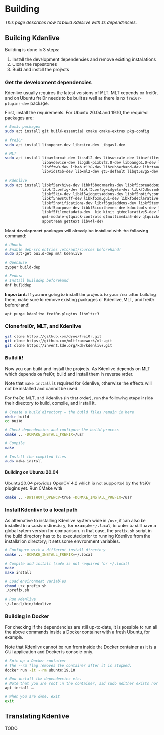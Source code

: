# Building

*This page describes how to build Kdenlive with its dependencies.*


## Building Kdenlive

Building is done in 3 steps:

1. Install the development dependencies and remove existing installations
2. Clone the repositories
3. Build and install the projects


### Get the development dependencies

Kdenlive usually requires the latest versions of MLT. MLT depends on frei0r,
and on Ubuntu frei0r needs to be built as well as there is no
`frei0r-plugins-dev` package.

First, install the requirements. For Ubuntu 20.04 and 19.10, the required packages are:

```bash
# Basic packages
sudo apt install git build-essential cmake cmake-extras pkg-config

# frei0r
sudo apt install libopencv-dev libcairo-dev libgavl-dev

# MLT
sudo apt install libavformat-dev libsdl2-dev libswscale-dev libavfilter-dev \
                 libavdevice-dev libgdk-pixbuf2.0-dev libpango1.0-dev libexif-dev \
                 libfftw3-dev libebur128-dev librubberband-dev librtaudio-dev \
                 libvidstab-dev libxml2-dev qt5-default libqt5svg5-dev

# Kdenlive
sudo apt install libkf5archive-dev libkf5bookmarks-dev libkf5coreaddons-dev \
                 libkf5config-dev libkf5configwidgets-dev libkf5dbusaddons-dev \
                 libkf5kio-dev libkf5widgetsaddons-dev libkf5notifyconfig-dev \
                 libkf5newstuff-dev libkf5xmlgui-dev libkf5declarative-dev \
                 libkf5notifications-dev libkf5guiaddons-dev libkf5textwidgets-dev \
                 libkf5purpose-dev libkf5iconthemes-dev kdoctools-dev libkf5crash-dev \
                 libkf5filemetadata-dev  kio kinit qtdeclarative5-dev libqt5svg5-dev \
                 qml-module-qtquick-controls qtmultimedia5-dev qtquickcontrols2-5-dev \
                 appstream gettext libv4l-dev
```

Most development packages will already be installed with the following command:

```bash
# Ubuntu
# Enable deb-src entries /etc/apt/sources beforehand!
sudo apt-get build-dep mlt kdenlive

# OpenSuse
zypper build-dep

# Fedora
# Install builddep beforehand
dnf builddep
```

**Important:** If you are going to install the projects to your `/usr` after
building them, make sure to remove existing packages of Kdenlive, MLT, and
frei0r beforehand!

```bash
apt purge kdenlive frei0r-plugins libmlt++3
```

### Clone frei0r, MLT, and Kdenlive

```bash
git clone https://github.com/dyne/frei0r.git
git clone https://github.com/mltframework/mlt.git
git clone https://invent.kde.org/kde/kdenlive.git
```


### Build it!

Now you can build and install the projects. As Kdenlive depends on MLT which
depends on frei0r, build and install them in reverse order.

Note that `make install` is required for Kdenlive, otherwise the effects will
not be installed and cannot be used.

For frei0r, MLT, and Kdenlive (in that order), run the following steps
inside their directory to build, compile, and install it.

```bash
# Create a build directory – the build files remain in here
mkdir build
cd build

# Check dependencies and configure the build process
cmake .. -DCMAKE_INSTALL_PREFIX=/usr

# Compile
make

# Install the compiled files
sudo make install
```

#### Building on Ubuntu 20.04

Ubuntu 20.04 provides OpenCV 4.2 which is not supported by the frei0r plugins yet. Run CMake with

```bash
cmake .. -DWITHOUT_OPENCV=true -DCMAKE_INSTALL_PREFIX=/usr
```


### Install Kdenlive to a local path

As alternative to installing Kdenlive system wide in `/usr`, it can also be
installed in a custom directory, for example `~/.local`, in order to still have
a global sytem version for comparison. In that case, the `prefix.sh` script in
the build directory has to be executed prior to running Kdenlive from the
installation directory; it sets some environment variables.

```bash
# Configure with a different install directory
cmake .. -DCMAKE_INSTALL_PREFIX=~/.local

# Compile and install (sudo is not required for ~/.local)
make
make install

# Load environment variables
chmod u+x prefix.sh
./prefix.sh

# Run Kdenlive
~/.local/bin/kdenlive
```


### Building in Docker

For checking if the dependencies are still up-to-date, it is possible to run
all the above commands inside a Docker container with a fresh Ubuntu, for
example.

Note that Kdenlive cannot be run from inside the Docker container as it is a
GUI application and Docker is console-only.

```bash
# Spin up a Docker container
# The --rm flag removes the container after it is stopped.
docker run -it --rm ubuntu:19.10

# Now install the dependencies etc.
# Note that you are root in the container, and sudo neither exists nor works.
apt install …

# When you are done, exit
exit
```


## Translating Kdenlive

TODO
